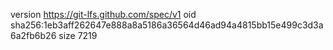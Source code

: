 version https://git-lfs.github.com/spec/v1
oid sha256:1eb3aff262647e888a8a5186a36564d46ad94a4815bb15e499c3d3a6a2fb6b26
size 7219
